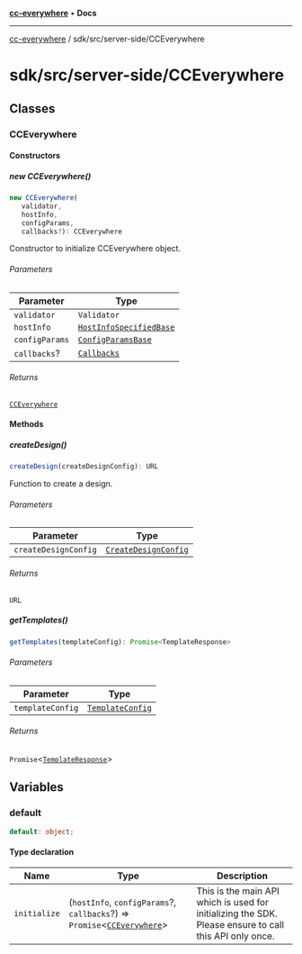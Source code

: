 [**cc-everywhere**](../../../index.md) • **Docs**

***

[cc-everywhere](../../../index.md) / sdk/src/server-side/CCEverywhere

# sdk/src/server-side/CCEverywhere

## Classes

### CCEverywhere

#### Constructors

##### new CCEverywhere()

```ts
new CCEverywhere(
   validator, 
   hostInfo, 
   configParams, 
   callbacks?): CCEverywhere
```

Constructor to initialize CCEverywhere object.

###### Parameters

| Parameter | Type |
| ------ | ------ |
| `validator` | `Validator` |
| `hostInfo` | [`HostInfoSpecifiedBase`](../../../shared/src/types/HostInfo.md#hostinfospecifiedbase) |
| `configParams` | [`ConfigParamsBase`](../../../shared/src/types/HostInfo.md#configparamsbase) |
| `callbacks`? | [`Callbacks`](../../../shared/src/types/Callbacks.md#callbacks) |

###### Returns

[`CCEverywhere`](CCEverywhere.md#cceverywhere)

#### Methods

##### createDesign()

```ts
createDesign(createDesignConfig): URL
```

Function to create a design.

###### Parameters

| Parameter | Type |
| ------ | ------ |
| `createDesignConfig` | [`CreateDesignConfig`](../../../shared/src/types/editor/DesignConfig.md#createdesignconfig) |

###### Returns

`URL`

##### getTemplates()

```ts
getTemplates(templateConfig): Promise<TemplateResponse>
```

###### Parameters

| Parameter | Type |
| ------ | ------ |
| `templateConfig` | [`TemplateConfig`](actions/templates/Template.md#templateconfig) |

###### Returns

`Promise`\<[`TemplateResponse`](actions/templates/Template.md#templateresponse)\>

## Variables

### default

```ts
default: object;
```

#### Type declaration

| Name | Type | Description |
| ------ | ------ | ------ |
| `initialize` | (`hostInfo`, `configParams`?, `callbacks`?) => `Promise`\<[`CCEverywhere`](CCEverywhere.md#cceverywhere)\> | This is the main API which is used for initializing the SDK. Please ensure to call this API only once. |
